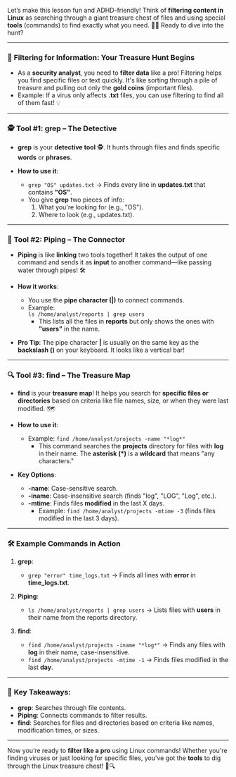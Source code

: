 Let’s make this lesson fun and ADHD-friendly! Think of **filtering content in Linux** as searching through a giant treasure chest of files and using special **tools** (commands) to find exactly what you need. 🕵️‍♂️ Ready to dive into the hunt?

---

### 🎯 **Filtering for Information: Your Treasure Hunt Begins**
- As a **security analyst**, you need to **filter data** like a pro! Filtering helps you find specific files or text quickly. It's like sorting through a pile of treasure and pulling out only the **gold coins** (important files). 
- Example: If a virus only affects **.txt** files, you can use filtering to find all of them fast! 💡

---

### 🕵️ **Tool #1: grep – The Detective**
- **grep** is your **detective tool** 🕵️. It hunts through files and finds specific **words** or **phrases**.
  
- **How to use it**:
   - `grep "OS" updates.txt` → Finds every line in **updates.txt** that contains **"OS"**.
   - You give **grep** two pieces of info: 
      1. What you're looking for (e.g., "OS").
      2. Where to look (e.g., updates.txt).

---

### 🔗 **Tool #2: Piping – The Connector**
- **Piping** is like **linking** two tools together! It takes the output of one command and sends it as **input** to another command—like passing water through pipes! 🛠️
  
- **How it works**:
   - You use the **pipe character (|)** to connect commands.
   - Example:  
     `ls /home/analyst/reports | grep users`
     - This lists all the files in **reports** but only shows the ones with **"users"** in the name.
  
- **Pro Tip**: The pipe character **|** is usually on the same key as the **backslash (\)** on your keyboard. It looks like a vertical bar!

---

### 🔍 **Tool #3: find – The Treasure Map**
- **find** is your **treasure map**! It helps you search for **specific files or directories** based on criteria like file names, size, or when they were last modified. 🗺️

- **How to use it**:
   - Example: `find /home/analyst/projects -name "*log*"`
     - This command searches the **projects** directory for files with **log** in their name. The **asterisk (*)** is a **wildcard** that means "any characters."
  
- **Key Options**:
   - **-name**: Case-sensitive search.
   - **-iname**: Case-insensitive search (finds "log", "LOG", "Log", etc.).
   - **-mtime**: Finds files **modified** in the last X days.  
     - Example: `find /home/analyst/projects -mtime -3` (finds files modified in the last 3 days).

---

### 🛠️ **Example Commands in Action**
1. **grep**:  
   - `grep "error" time_logs.txt` → Finds all lines with **error** in **time_logs.txt**.
  
2. **Piping**:  
   - `ls /home/analyst/reports | grep users` → Lists files with **users** in their name from the reports directory.
  
3. **find**:  
   - `find /home/analyst/projects -iname "*log*"` → Finds any files with **log** in their name, case-insensitive.
   - `find /home/analyst/projects -mtime -1` → Finds files modified in the last **day**.

---

### 🎯 **Key Takeaways:**
- **grep**: Searches through file contents.
- **Piping**: Connects commands to filter results.
- **find**: Searches for files and directories based on criteria like names, modification times, or sizes.

---

Now you’re ready to **filter like a pro** using Linux commands! Whether you're finding viruses or just looking for specific files, you’ve got the **tools** to dig through the Linux treasure chest! 🎉🔍